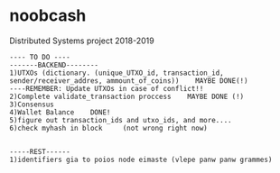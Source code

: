 # noobcash
Distributed Systems project 2018-2019

	---- TO DO ----
	-------BACKEND--------
	1)UTXOs (dictionary. (unique_UTXO_id, transaction_id, sender/receiver_addres, ammount_of_coins))	MAYBE DONE(!)
	----REMEMBER: Update UTXOs in case of conflict!!
	2)Complete validate_transaction proccess	MAYBE DONE (!)
	3)Consensus
	4)Wallet Balance	DONE!
	5)figure out transaction_ids and utxo_ids, and more....
	6)check myhash in block 	(not wrong right now)


	-----REST------
	1)identifiers gia to poios node eimaste (vlepe panw panw grammes)